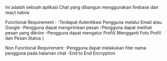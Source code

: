 Ini adalah sebuah aplikasi Chat yang dibangun menggunakan firebase dan react native

Functional Requirement : 
-Terdapat Autentikasi Pengguna melalui Email atau Google
-Pengguna dapat mengirimkan pesan
-Pengguna dapat melihat pesan yang dikriim
-Pengguna dapat mengatur Profil( Mengganti Foto Profil dan Pesan Status )

Non Functional Requirement
-Pengguna dapat melakukan fiter nama pengguna pada halaman chat
-End to End Encryption 